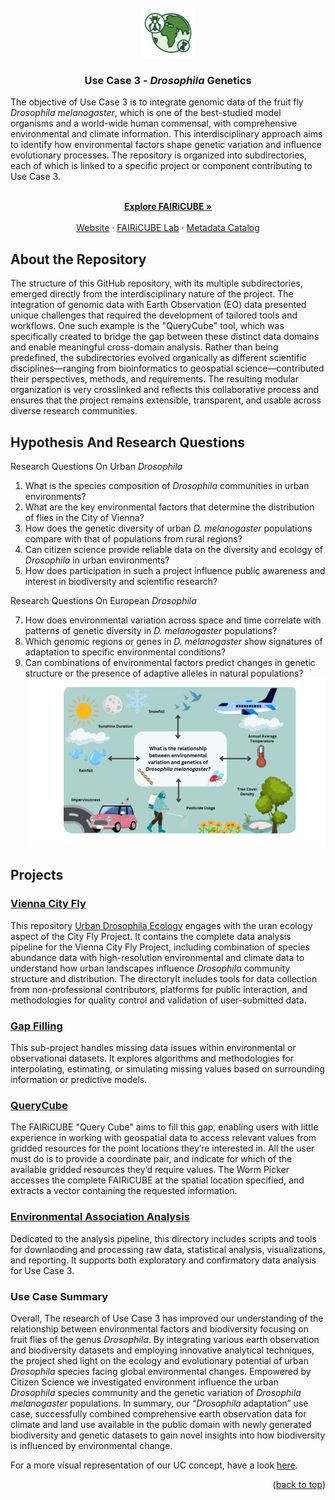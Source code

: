 
<!-- PROJECT LOGO -->
<br />
<div align="center">
  <a href="https://github.com/github_username/repo_name">
    <img src="docs/UC3-icon_final-1.png" alt="Logo" width="80" height="80">
  </a>

<h3 align="center">Use Case 3 - <em>Drosophila</em> Genetics </h3>

  <p align="left">
    The objective of Use Case 3 is to integrate genomic data of the fruit fly <em>Drosophila melanogaster</em>, which is one of the best-studied model organisms and a world-wide human commensal, with comprehensive environmental and climate information. This interdisciplinary approach aims to identify how environmental factors shape genetic variation and influence evolutionary processes. 
    The repository is organized into subdirectories, each of which is linked to a specific project or component contributing to Use Case 3.
  </p>
   <p align="center">
    <br />
    <a href="https://fairicube.nilu.no/"><strong>Explore FAIRiCUBE »</strong></a>
    <br />
    <br />
    <a href="https://fairicube.nilu.no/uc3-environmental-adaptation-genomics-in-drosophila/">Website</a>
    &middot;
    <a href="https://fairicube.readthedocs.io/en/latest/user_guide/eox_lab/">FAIRiCUBE Lab</a>
    &middot;
    <a href="https://catalog.eoxhub.fairicube.eu/">Metadata Catalog</a>
  </p>
</div>



## About the Repository

The structure of this GitHub repository, with its multiple subdirectories, emerged directly from the interdisciplinary nature of the project. The integration of genomic data with Earth Observation (EO) data presented unique challenges that required the development of tailored tools and workflows. One such example is the "QueryCube" tool, which was specifically created to bridge the gap between these distinct data domains and enable meaningful cross-domain analysis. Rather than being predefined, the subdirectories evolved organically as different scientific disciplines—ranging from bioinformatics to geospatial science—contributed their perspectives, methods, and requirements. The resulting modular organization is very crosslinked and reflects this collaborative process and ensures that the project remains extensible, transparent, and usable across diverse research communities.

## Hypothesis And Research Questions


Research Questions On Urban <em>Drosophila</em> <br>

1. What is the species composition of <em>Drosophila</em> communities in urban environments?<br>
2. What are the key environmental factors that determine the distribution of flies in the City of Vienna?<br>
3. How does the genetic diversity of urban <em>D. melanogaster</em> populations compare with that of populations from rural regions?<br>
4. Can citizen science provide reliable data on the diversity and ecology of <em>Drosophila</em> in urban environments?<br>
5. How does participation in such a project influence public awareness and interest in biodiversity and scientific research?<br>

Research Questions On European <em>Drosophila</em>

7. How does environmental variation across space and time correlate with patterns of genetic diversity in <em>D. melanogaster</em> populations?<br>
8. Which genomic regions or genes in <em>D. melanogaster</em> show signatures of adaptation to specific environmental conditions?<br>
9. Can combinations of environmental factors predict changes in genetic structure or the presence of adaptive alleles in natural populations?<br>
![Scheme](docs/Scheme.png)

## Projects

### [Vienna City Fly](https://nhmvienna.github.io/ViennaCityFly/)
This repository [Urban Drosophila Ecology](https://github.com/capoony/UrbanDrosophilaEcology) engages with the uran ecology aspect of the City Fly Project. It contains the complete data analysis pipeline for the Vienna City Fly Project, including combination of species abundance data with high-resolution environmental and climate data to understand how urban landscapes influence <em>Drosophila</em> community structure and distribution.
The directoryIt includes tools for data collection from non-professional contributors, platforms for public interaction, and methodologies for quality control and validation of user-submitted data.

### [Gap Filling](projects/gap_filling)
This sub-project handles missing data issues within environmental or observational datasets. It explores algorithms and methodologies for interpolating, estimating, or simulating missing values based on surrounding information or predictive models.

### [QueryCube](projects/QueryCube)
The FAIRiCUBE "Query Cube" aims to fill this gap, enabling users with little experience in working with geospatial data to access relevant values from gridded resources for the point locations they’re interested in. All the user must do is to provide a coordinate pair, and indicate for which of the available gridded resources they’d require values. The Worm Picker accesses the complete FAIRiCUBE at the spatial location specified, and extracts a vector containing the requested information.

### [Environmental Association Analysis](projects/LandscapeGenomicsPipeline)
Dedicated to the analysis pipeline, this directory includes scripts and tools for downlaoding and processing raw data, statistical analysis, visualizations, and reporting. It supports both exploratory and confirmatory data analysis for Use Case 3.


### Use Case Summary

Overall, The research of Use Case 3 has improved our understanding of the relationship between environmental factors and biodiversity focusing on fruit flies of the genus <em>Drosophila</em>. By integrating various earth observation and biodiversity datasets and employing innovative analytical techniques, the project shed light on the ecology and evolutionary potential of urban <em>Drosophila</em> species facing global environmental changes. Empowered by Citizen Science we investigated environment influence the urban <em>Drosophila</em> species community and the genetic variation of <em>Drosophila melanogaster</em> populations. In summary, our “<em>Drosophila</em> adaptation” use case, successfully combined comprehensive earth observation data for climate and land use available in the public domain with newly generated biodiversity and genetic datasets to gain novel insights into how biodiversity is influenced by environmental change. 

For a more visual representation of our UC concept, have a look [here](https://uc3.fairicube.nilu.no/).

<p align="right">(<a href="#readme-top">back to top</a>)</p>

